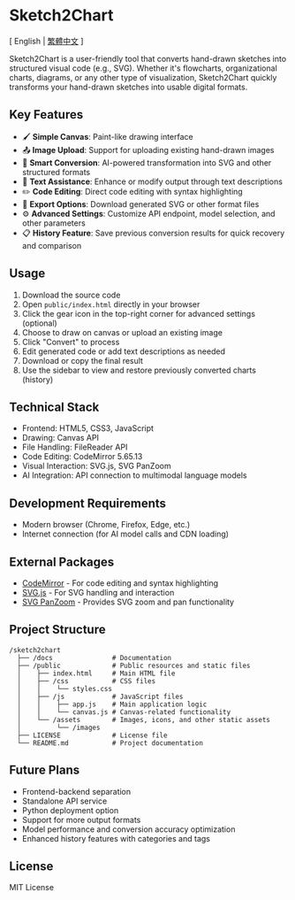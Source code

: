 # Sketch2Chart

[ English | [繁體中文](docs/README.zh-TW.md) ]

Sketch2Chart is a user-friendly tool that converts hand-drawn sketches into structured visual code (e.g., SVG). Whether it's flowcharts, organizational charts, diagrams, or any other type of visualization, Sketch2Chart quickly transforms your hand-drawn sketches into usable digital formats.

## Key Features

- 🖌️ **Simple Canvas**: Paint-like drawing interface
- 📤 **Image Upload**: Support for uploading existing hand-drawn images
- 🔄 **Smart Conversion**: AI-powered transformation into SVG and other structured formats
- 📝 **Text Assistance**: Enhance or modify output through text descriptions
- ✏️ **Code Editing**: Direct code editing with syntax highlighting
- 💾 **Export Options**: Download generated SVG or other format files
- ⚙️ **Advanced Settings**: Customize API endpoint, model selection, and other parameters
- 📋 **History Feature**: Save previous conversion results for quick recovery and comparison

## Usage

1. Download the source code
2. Open `public/index.html` directly in your browser
3. Click the gear icon in the top-right corner for advanced settings (optional)
4. Choose to draw on canvas or upload an existing image
5. Click "Convert" to process
6. Edit generated code or add text descriptions as needed
7. Download or copy the final result
8. Use the sidebar to view and restore previously converted charts (history)

## Technical Stack

- Frontend: HTML5, CSS3, JavaScript
- Drawing: Canvas API
- File Handling: FileReader API
- Code Editing: CodeMirror 5.65.13
- Visual Interaction: SVG.js, SVG PanZoom
- AI Integration: API connection to multimodal language models

## Development Requirements

- Modern browser (Chrome, Firefox, Edge, etc.)
- Internet connection (for AI model calls and CDN loading)

## External Packages

- [CodeMirror](https://codemirror.net/) - For code editing and syntax highlighting
- [SVG.js](https://svgjs.dev/) - For SVG handling and interaction
- [SVG PanZoom](https://github.com/ariutta/svg-pan-zoom) - Provides SVG zoom and pan functionality

## Project Structure

```
/sketch2chart
  ├── /docs               # Documentation
  ├── /public             # Public resources and static files
  │    ├── index.html     # Main HTML file
  │    ├── /css           # CSS files
  │    │    └── styles.css
  │    ├── /js            # JavaScript files
  │    │    ├── app.js    # Main application logic
  │    │    └── canvas.js # Canvas-related functionality
  │    └── /assets        # Images, icons, and other static assets
  │         └── /images   
  ├── LICENSE             # License file
  └── README.md           # Project documentation
```

## Future Plans

- Frontend-backend separation
- Standalone API service
- Python deployment option
- Support for more output formats
- Model performance and conversion accuracy optimization
- Enhanced history features with categories and tags

## License

MIT License 